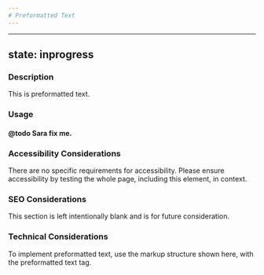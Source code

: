 ```yaml
---
# Preformatted Text
---
```


---
state: inprogress
---

### Description
This is preformatted text.

### Usage
#### @todo Sara fix me.

### Accessibility Considerations
There are no specific requirements for accessibility. Please ensure accessibility by testing the whole page, including this element, in context.

### SEO Considerations
This section is left intentionally blank and is for future consideration.

### Technical Considerations
To implement preformatted text, use the markup structure shown here, with the preformatted text tag.
